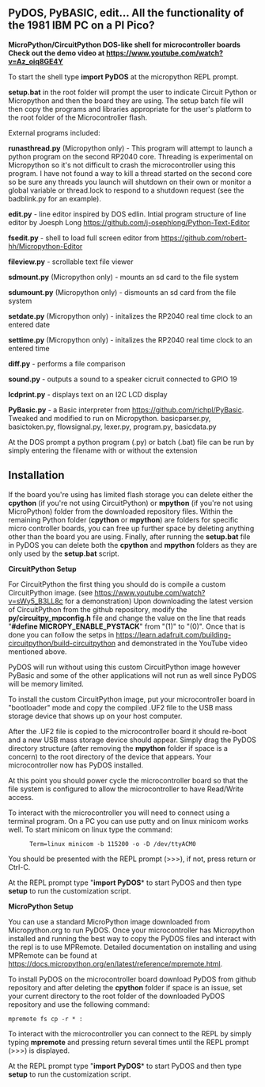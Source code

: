 ## PyDOS, PyBASIC, edit... All the functionality of the 1981 IBM PC on a PI Pico?

**MicroPython/CircuitPython DOS-like shell for microcontroller boards**   
**Check out the demo video at https://www.youtube.com/watch?v=Az_oiq8GE4Y**

To start the shell type **import PyDOS** at the micropython REPL prompt.

**setup.bat** in the root folder will prompt the user to indicate Circuit Python or Micropython and then the board they are using.
The setup batch file will then copy the programs and libraries appropriate for the user's platform to the root folder of the
Microcontroller flash.

External programs included:

**runasthread.py** (Micropython only) - This program will attempt to launch a python program on the second RP2040 core. Threading is
experimental on Micropython so it's not difficult to crash the microcontroller using this program. I have not found a way to kill
a thread started on the second core so be sure any threads you launch will shutdown on their own or monitor a global variable or
thread.lock to respond to a shutdown request (see the badblink.py for an example).

**edit.py** - line editor inspired by DOS edlin. Intial program structure of line editor by Joesph Long
    https://github.com/j-osephlong/Python-Text-Editor
    
**fsedit.py** - shell to load full screen editor from https://github.com/robert-hh/Micropython-Editor

**fileview.py** - scrollable text file viewer

**sdmount.py** (Micropython only) - mounts an sd card to the file system

**sdumount.py** (Micropython only) - dismounts an sd card from the file system

**setdate.py** (Micropython only) - initalizes the RP2040 real time clock to an entered date

**settime.py** (Micropython only) - initalizes the RP2040 real time clock to an entered time

**diff.py** - performs a file comparison

**sound.py** - outputs a sound to a speaker cicruit connected to GPIO 19

**lcdprint.py** - displays text on an I2C LCD display

**PyBasic.py** - a Basic interpreter from https://github.com/richpl/PyBasic. Tweaked and modified to run on Micropython.
	basicparser.py, basictoken.py, flowsignal.py, lexer.py, program.py, basicdata.py

At the DOS prompt a python program (.py) or batch (.bat) file can be run by simply entering the filename with or without
the extension

## Installation

If the board you're using has limited flash storage you can delete either the **cpython** (if you're not using CircuitPython) or **mpython**
(if you're not using MicroPython) folder from the downloaded repository files. Within the remaining Python folder (**cpython** or **mpython**) are folders
for specific micro controller boards,
you can free up further space by deleting anything other than the board you are using. Finally, after running the **setup.bat** file in PyDOS you can
delete both the **cpython** and **mpython** folders as they are only used by the **setup.bat** script.

**CircuitPython Setup**

For CircuitPython the first thing you should do is compile a custom CircuitPython image. (see https://www.youtube.com/watch?v=sWy5_B3LL8c for a demonstration)
Upon downloading the latest version of CircuitPython from the
github repository, modify the **py/circuitpy_mpconfig.h** file and change the value on the line that reads "**#define MICROPY_ENABLE_PYSTACK**" from "(1)" to "(0)". Once
that is done you can follow the setps in https://learn.adafruit.com/building-circuitpython/build-circuitpython and demonstrated in the YouTube video mentioned above.

PyDOS will run without using this custom CircuitPython image however PyBasic and some of the other applications will not run as well since PyDOS will be memory limited.

To install the custom CircuitPython image, put your microcontroller board in "bootloader" mode and copy the compiled .UF2 file to the USB mass storage device that
shows up on your host computer.

After the .UF2 file is copied to the microcontroller board it should re-boot and a new USB mass storage device should appear. Simply drag the PyDOS directory structure
(after removing the **mpython** folder if space is a concern) to the root directory of the device that appears. Your microcontroller now has PyDOS installed.

At this point you should power cycle the microcontroller board so that the file system is configured to allow the microcontroller to have Read/Write access.

To interact with the microcontroller you will need to connect using a terminal program. On a PC you can use putty and on linux minicom works well. To start minicom
on linux type the command:

          Term=linux minicom -b 115200 -o -D /dev/ttyACM0
	  
You should be presented with the REPL prompt (>>>), if not, press return or Ctrl-C.

At the REPL prompt type "**import PyDOS*** to start PyDOS and then type **setup** to run the customization script.

**MicroPython Setup**

You can use a standard MicroPython image downloaded from Micropython.org to run PyDOS. Once your microcontroller has Micropython installed and running the best way
to copy the PyDOS files and interact with the repl is to use MPRemote. Detailed documentation on installing and using MPRemote can be found 
at https://docs.micropython.org/en/latest/reference/mpremote.html.

To install PyDOS on the microcontroller board download PyDOS from github repository and after deleting the **cpython** folder if space is an issue, set your current
directory to the root folder of the downloaded PyDOS repository and use the following command:

	mpremote fs cp -r * :
	
To interact with the microcontroller you can connect to the REPL by simply typing **mpremote** and pressing return several times until the REPL prompt
(>>>) is displayed.

At the REPL prompt type "**import PyDOS*** to start PyDOS and then type **setup** to run the customization script.
